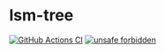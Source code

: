 # lsm-tree
[![GitHub Actions CI](https://github.com/VanyaGlazunov/lsm-tree/actions/workflows/rust.yml/badge.svg?branch=prototype)](https://github.com/VanyaGlazunov/lsm-tree/actions/workflows/rust.yml)
[![unsafe forbidden](https://img.shields.io/badge/unsafe-forbidden-success.svg)](https://github.com/rust-secure-code/safety-dance/)